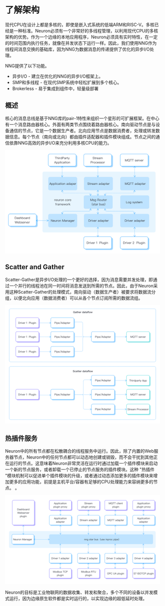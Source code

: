 # 了解架构

现代CPU在设计上都是多核的，即使是嵌入式系统的低端ARM和RISC-V。多核已经是一种标准。Neuron必须有一个非常好的多线程管理，以利用现代CPU的多核架构的优势。作为一个边缘的本地应用程序，Neuron必须具有实时特性，在一定的时间范围内执行任务，就像在并发状态下运行一样。因此，我们使用NNG作为线程间消息交换的基础库，因为NNG为数据消息的传递提供了优化的异步I/O处理。

NNG提供了以下功能。
* 异步I/O - 建立在优化的NNG的异步I/O框架上。
* SMP和多线程 - 在现代SMP系统中轻松扩展到多个核心。
* Brokerless - 易于集成到组件中，轻量级部署 

## 概述
核心的消息总线是基于NNG库的pair-1特性来组织一个星形的可扩展框架。在中心有一个消息路由器核心。外面有两类节点围绕着路由器核心。南向驱动节点是与设备通信的节点，它是一个数据生产者。北向应用节点是数据消费者，处理或转发数据信息。每个节点（南向或北向）都由插件适配器和插件模块组成。节点之间的通信依靠NNG高效的异步I/O来充分利用多核CPU的能力。

![arch-overview](./assets/arch-overview.png)

## Scatter and Gather
Scatter-Gather是异步I/O处理的一个更好的选择，因为消息需要并发处理，即通过一个并行的线程池在同一时间将消息发送到所需的节点。因此，由于Neuron采用这种Scatter-Gather的处理模式，南向驱动（数据生产者）被要求将数据流分组，以便北向应用（数据消费者）可以从各个节点订阅所需的数据流组。

![arch-bus-topo](./assets/arch-dataflow.png)

## 热插件服务
Neuron中的所有节点都在松散耦合的线程服务中运行。因此，除了内置的Web服务器节点，Neuron中的任何节点都可以动态地创建或销毁，而不会干扰到其他正在运行的节点。这意味着Neuron非常灵活在运行时通过加载一个插件模块来启动一个新的节点服务，或者卸载一个已停止的节点服务的插件模块。这种 "热插件 "模块机制可以促进单个插件模块的升级，或者通过动态添加更多的插件模块来增加更多的应用功能，前提是主机平台/容器有足够的CPU处理能力来容纳更多的节点。
。

![arch-dataflow](./assets/arch-bus-topo.png)

Neuron的目标是工业物联网的数据收集、转发和聚合，多个不同的设备以并发模式运行，因为边缘原生软件都是实时运行的，以实现边缘的超低延时处理。
